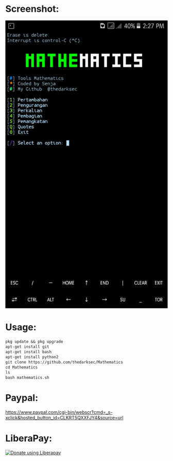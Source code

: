 # Screenshot:
![](./Screenshot.png)
# Usage:
```
pkg update && pkg upgrade
apt-get install git
apt-get install bash
apt-get install python2
git clone https://github.com/thedarksec/Mathematics
cd Mathematics
ls
bash mathematics.sh
```
# Paypal:
https://www.paypal.com/cgi-bin/webscr?cmd=_s-xclick&hosted_button_id=CLKRT5QXXFJY4&source=url
# LiberaPay:
<noscript><a href="https://liberapay.com/thedarksec/donate"><img alt="Donate using Liberapay" src="https://liberapay.com/assets/widgets/donate.svg"></a></noscript>
